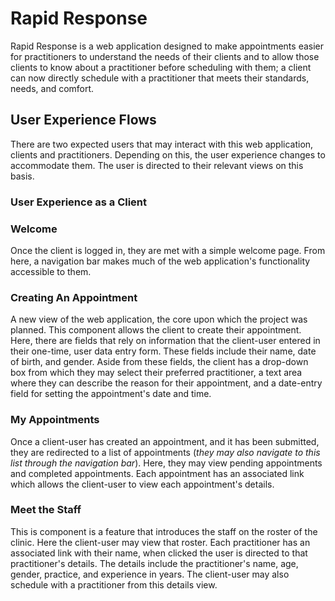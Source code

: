 # Rapid Response
Rapid Response is a web application designed to make appointments easier for practitioners to understand the needs of their clients and to allow those clients to know about a practitioner before scheduling with them; a client can now directly schedule with a practitioner that meets their standards, needs, and comfort. 

## User Experience Flows
There are two expected users that may interact with this web application, clients and practitioners. Depending on this, the user experience changes to accommodate them. The user is directed to their relevant views on this basis. 

### User Experience as a Client

### **Welcome**
Once the client is logged in, they are met with a simple welcome page. From here, a navigation bar makes much of the web application's functionality accessible to them.

### **Creating An Appointment**
A new view of the web application, the core upon which the project was planned. This component allows the client to create their appointment. Here, there are fields that rely on information that the client-user entered in their one-time, user data entry form. These fields include their name, date of birth, and gender. Aside from these fields, the client has a drop-down box from which they may select their preferred practitioner, a text area where they can describe the reason for their appointment, and a date-entry field for setting the appointment's date and time.

### **My Appointments**

Once a client-user has created an appointment, and it has been submitted, they are redirected to a list of appointments (*they may also navigate to this list through the navigation bar*). Here, they may view pending appointments and completed appointments. Each appointment has an associated link which allows the client-user to view each appointment's details. 

### **Meet the Staff**

This is component is a feature that introduces the staff on the roster of the clinic. Here the client-user may view that roster. Each practitioner has an associated link with their name, when clicked the user is directed to that practitioner's details. The details include the practitioner's name, age, gender, practice, and experience in years. The client-user may also schedule with a practitioner from this details view.
